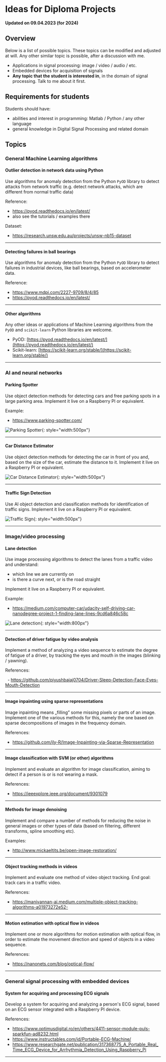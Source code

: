 
# Ideas for Diploma Projects

**Updated on 09.04.2023 (for 2024)**

## Overview

Below is a list of possible topics. 
These topics can be modified and adjusted at will.
Any other similar topic is possible, after a discussion with me.

- Applications in signal processing: image / video / audio / etc.
- Embedded devices for acquisition of signals 
- **Any topic that the student is interested in**, in the domain of signal processing. Talk to me about it first. 
 
## Requirements for students

Students should have:

- abilities and interest in programming: Matlab / Python / any other language
- general knowledge in Digital Signal Processing and related domain

## Topics

### General Machine Learning algorithms

#### Outlier detection in network data using Python

Use algorithms for anomaly detection from the Python `PyOD` library to detect attacks from network traffic
(e.g. detect network attacks, which are different from normal traffic data)

Reference:

- https://pyod.readthedocs.io/en/latest/
- also see the tutorials / examples there

Dataset:

- https://research.unsw.edu.au/projects/unsw-nb15-dataset

---
#### Detecting failures in ball bearings

Use algorithms for anomaly detection from the Python `PyOD` library to detect failures in 
industrial devices, like ball bearings, based on accelerometer data.

Reference:
- https://www.mdpi.com/2227-9709/8/4/85
- https://pyod.readthedocs.io/en/latest/
  
---

#### Other algorithms

Any other ideas or applications of Machine Learning algorithms from the `PyOD` and `scikit-learn` Python libraries are welcome.

- PyOD: [https://pyod.readthedocs.io/en/latest/](https://pyod.readthedocs.io/en/latest/)
- Scikit-learn: [https://scikit-learn.org/stable/](https://scikit-learn.org/stable/)

---

### AI and neural networks

#### Parking Spotter

Use object detection methods for detecting cars and free parking spots in a large parking area.
Implement it live on a Raspberry PI or equivalent.

Example:

- https://www.parking-spotter.com/

![Parking Spotter](img/ParkingSpotter.jpeg){: style="width:500px"}

---

#### Car Distance Estimator

Use object detection methods for detecting the car in front of you and, based on the size of the car, estimate the distance to it.
Implement it live on a Raspberry PI or equivalent.

![Car Distance Estimator](img/CarDistanceEstimator.png){: style="width:500px"}

---

#### Traffic Sign Detection

Use AI object detection and classification methods for identification of traffic signs.
Implement it live on a Raspberry PI or equivalent.

![Traffic Sign](img/TrafficSignDet.png){: style="width:500px"}

---

### Image/video processing


#### Lane detection

Use image processing algorithms to detect the lanes from a traffic video and understand:

- which line we are currently on
- is there a curve next, or is the road straight

Implement it live on a Raspberry PI or equivalent.

Example:

- https://medium.com/computer-car/udacity-self-driving-car-nanodegree-project-1-finding-lane-lines-9cd6a846c58c

![Lane detection](img/LaneDet.png){: style="width:800px"}

---

#### Detection of driver fatigue by video analysis

Implement a method of analyzing a video sequence to estimate the degree of fatigue of a driver, by tracking the eyes and mouth in the images (blinking / yawning).

References:

  - https://github.com/piyushbajaj0704/Driver-Sleep-Detection-Face-Eyes-Mouth-Detection

---

#### Image inpainting using sparse representations
 
Image inpainting means „filling” some missing pixels or parts of an image. 
Implement one of the various methods for this, namely the one based on sparse decompositions of images in the frequency domain.

References:

- https://github.com/ily-R/Image-Inpainting-via-Sparse-Representation

---

#### Image classification with SVM (or other) algorithms
   
Implement and evaluate an algorithm for image classification, aiming to detect if a person is or is not wearing a mask.

References:

- https://ieeexplore.ieee.org/document/9301079


---

#### Methods for image denoising
   
Implement and compare a number of methods for reducing the noise in general images or other types of data (based on filtering, different transforms, spline smoothing etc).

Examples:

- http://www.mickaeltits.be/open-image-restoration/

---

#### Object tracking methods in videos

Implement and evaluate one method of video object tracking. End goal: track cars in a traffic video.

References:

- https://manivannan-ai.medium.com/multiple-object-tracking-algorithms-a01973272e52-

---

#### Motion estimation with optical flow in videos
   
Implement one or more algorithms for motion estimation with optical flow, in order to estimate the movement direction and speed of objects in a video sequence.

References:

- https://nanonets.com/blog/optical-flow/

---

### General signal processing with embedded devices

#### System for acquiring and processing ECG signals

Develop a system for acquiring and analyzing a person's ECG signal, based on an ECG sensor integrated with a Raspberry PI device.

References:

- https://www.optimusdigital.ro/en/others/4411-sensor-module-puls-sparkfun-ad8232.html
- https://www.instructables.com/id/Portable-ECG-Machine/
- https://www.researchgate.net/publication/317368775_A_Portable_Real_Time_ECG_Device_for_Arrhythmia_Detection_Using_Raspberry_Pi

---